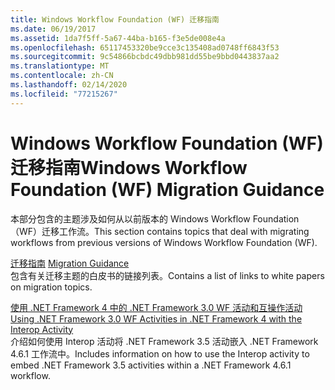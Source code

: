 ```yaml
---
title: Windows Workflow Foundation (WF) 迁移指南
ms.date: 06/19/2017
ms.assetid: 1da7f5ff-5a67-44ba-b165-f3e5de008e4a
ms.openlocfilehash: 65117453320be9cce3c135408ad0748ff6843f53
ms.sourcegitcommit: 9c54866bcbdc49dbb981dd55be9bbd0443837aa2
ms.translationtype: MT
ms.contentlocale: zh-CN
ms.lasthandoff: 02/14/2020
ms.locfileid: "77215267"
---
```

# <a name="windows-workflow-foundation-wf-migration-guidance"></a><span data-ttu-id="820e9-102">Windows Workflow Foundation (WF) 迁移指南</span><span class="sxs-lookup"><span data-stu-id="820e9-102">Windows Workflow Foundation (WF) Migration Guidance</span></span>

<span data-ttu-id="820e9-103">本部分包含的主题涉及如何从以前版本的 Windows Workflow Foundation （WF）迁移工作流。</span><span class="sxs-lookup"><span data-stu-id="820e9-103">This section contains topics that deal with migrating workflows from previous versions of Windows Workflow Foundation (WF).</span></span>

<span data-ttu-id="820e9-104">[迁移指南](migration-guidance.md) </span><span class="sxs-lookup"><span data-stu-id="820e9-104">[Migration Guidance](migration-guidance.md) </span></span>  
<span data-ttu-id="820e9-105">包含有关迁移主题的白皮书的链接列表。</span><span class="sxs-lookup"><span data-stu-id="820e9-105">Contains a list of links to white papers on migration topics.</span></span>

<span data-ttu-id="820e9-106">[使用 .NET Framework 4 中的 .NET Framework 3.0 WF 活动和互操作活动](net-framework-3-0-wf-in-net-framework-4-interop.md) </span><span class="sxs-lookup"><span data-stu-id="820e9-106">[Using .NET Framework 3.0 WF Activities in .NET Framework 4 with the Interop Activity](net-framework-3-0-wf-in-net-framework-4-interop.md) </span></span>  
<span data-ttu-id="820e9-107">介绍如何使用 Interop 活动将 .NET Framework 3.5 活动嵌入 .NET Framework 4.6.1 工作流中。</span><span class="sxs-lookup"><span data-stu-id="820e9-107">Includes information on how to use the Interop activity to embed .NET Framework 3.5 activities within a .NET Framework 4.6.1 workflow.</span></span>
